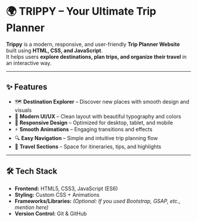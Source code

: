# 🌍 TRIPPY – Your Ultimate Trip Planner  

**Trippy** is a modern, responsive, and user-friendly **Trip Planner Website** built using **HTML, CSS, and JavaScript**.  
It helps users **explore destinations, plan trips, and organize their travel** in an interactive way.  

---

## ✨ Features  
- 🗺️ **Destination Explorer** – Discover new places with smooth design and visuals  
- 🎨 **Modern UI/UX** – Clean layout with beautiful typography and colors  
- 📱 **Responsive Design** – Optimized for desktop, tablet, and mobile  
- ⚡ **Smooth Animations** – Engaging transitions and effects  
- 🔍 **Easy Navigation** – Simple and intuitive trip planning flow  
- 🎒 **Travel Sections** – Space for itineraries, tips, and highlights  

---

## 🛠️ Tech Stack  
- **Frontend:** HTML5, CSS3, JavaScript (ES6)  
- **Styling:** Custom CSS + Animations  
- **Frameworks/Libraries:** *(Optional: If you used Bootstrap, GSAP, etc., mention here)*  
- **Version Control:** Git & GitHub  

